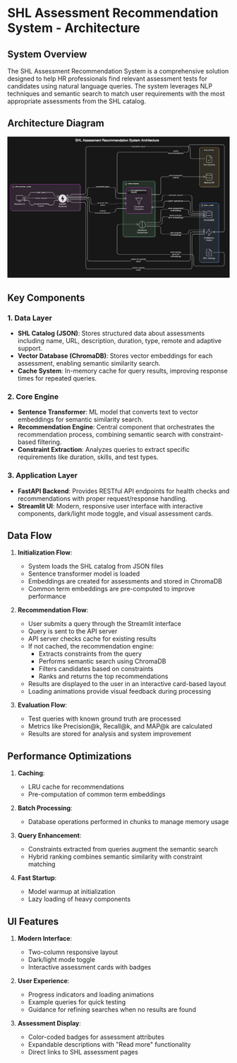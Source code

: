 # SHL Assessment Recommendation System - Architecture

## System Overview

The SHL Assessment Recommendation System is a comprehensive solution designed to help HR professionals find relevant assessment tests for candidates using natural language queries. The system leverages NLP techniques and semantic search to match user requirements with the most appropriate assessments from the SHL catalog.

## Architecture Diagram

![Architecture](app/Images/architecture.png)

## Key Components

### 1. Data Layer

- **SHL Catalog (JSON)**: Stores structured data about assessments including name, URL, description, duration, type, remote and adaptive support.
- **Vector Database (ChromaDB)**: Stores vector embeddings for each assessment, enabling semantic similarity search.
- **Cache System**: In-memory cache for query results, improving response times for repeated queries.

### 2. Core Engine

- **Sentence Transformer**: ML model that converts text to vector embeddings for semantic similarity search.
- **Recommendation Engine**: Central component that orchestrates the recommendation process, combining semantic search with constraint-based filtering.
- **Constraint Extraction**: Analyzes queries to extract specific requirements like duration, skills, and test types.

### 3. Application Layer

- **FastAPI Backend**: Provides RESTful API endpoints for health checks and recommendations with proper request/response handling.
- **Streamlit UI**: Modern, responsive user interface with interactive components, dark/light mode toggle, and visual assessment cards.

## Data Flow

1. **Initialization Flow**:
   - System loads the SHL catalog from JSON files
   - Sentence transformer model is loaded
   - Embeddings are created for assessments and stored in ChromaDB
   - Common term embeddings are pre-computed to improve performance

2. **Recommendation Flow**:
   - User submits a query through the Streamlit interface
   - Query is sent to the API server
   - API server checks cache for existing results
   - If not cached, the recommendation engine:
     - Extracts constraints from the query
     - Performs semantic search using ChromaDB
     - Filters candidates based on constraints
     - Ranks and returns the top recommendations
   - Results are displayed to the user in an interactive card-based layout
   - Loading animations provide visual feedback during processing

3. **Evaluation Flow**:
   - Test queries with known ground truth are processed
   - Metrics like Precision@k, Recall@k, and MAP@k are calculated
   - Results are stored for analysis and system improvement

## Performance Optimizations

1. **Caching**: 
   - LRU cache for recommendations
   - Pre-computation of common term embeddings

2. **Batch Processing**:
   - Database operations performed in chunks to manage memory usage

3. **Query Enhancement**:
   - Constraints extracted from queries augment the semantic search
   - Hybrid ranking combines semantic similarity with constraint matching

4. **Fast Startup**:
   - Model warmup at initialization
   - Lazy loading of heavy components

## UI Features

1. **Modern Interface**:
   - Two-column responsive layout
   - Dark/light mode toggle
   - Interactive assessment cards with badges

2. **User Experience**:
   - Progress indicators and loading animations
   - Example queries for quick testing
   - Guidance for refining searches when no results are found

3. **Assessment Display**:
   - Color-coded badges for assessment attributes
   - Expandable descriptions with "Read more" functionality
   - Direct links to SHL assessment pages
